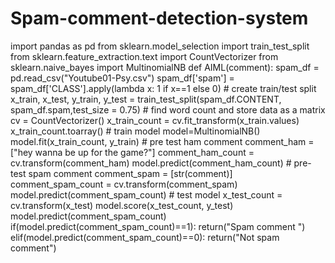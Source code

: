 # Spam-comment-detection-system
import pandas as pd
from sklearn.model_selection import train_test_split
from sklearn.feature_extraction.text import CountVectorizer
from sklearn.naive_bayes import MultinomialNB
def AIML(comment):
    spam_df = pd.read_csv("Youtube01-Psy.csv")
    spam_df['spam'] = spam_df['CLASS'].apply(lambda x: 1 if x==1 else 0)
    # create train/test split
    x_train, x_test, y_train, y_test = train_test_split(spam_df.CONTENT, spam_df.spam,test_size = 0.75)
    # find word count and store data as a matrix
    cv =  CountVectorizer()
    x_train_count = cv.fit_transform(x_train.values)
    x_train_count.toarray()
    # train model
    model=MultinomialNB()
    model.fit(x_train_count, y_train)
    # pre test ham comment
    comment_ham = ["hey wanna be up for the game?"]
    comment_ham_count = cv.transform(comment_ham)
    model.predict(comment_ham_count)
    # pre-test spam comment
    comment_spam = [str(comment)]
    comment_spam_count = cv.transform(comment_spam)
    model.predict(comment_spam_count)
    # test model
    x_test_count = cv.transform(x_test)
    model.score(x_test_count, y_test)
    model.predict(comment_spam_count)
    if(model.predict(comment_spam_count)==1):
      return("Spam comment ")
    elif(model.predict(comment_spam_count)==0):
      return("Not spam comment")
